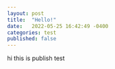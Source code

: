 ```yaml
---
layout: post
title:  "Hello!"
date:   2022-05-25 16:42:49 -0400
categories: test
published: false
---
```


hi this is publish test
